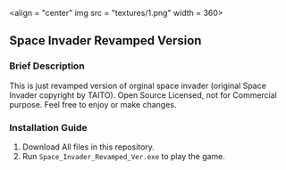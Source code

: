 <align = "center" img src = "textures/1.png" width = 360>

## Space Invader Revamped Version
### Brief Description
This is just revamped version of orginal space invader (original Space Invader copyright by TAITO). Open Source Licensed, not for Commercial purpose. Feel free to enjoy or make changes.
### Installation Guide
1. Download All files in this repository.
2. Run `Space_Invader_Revamped_Ver.exe` to play the game.
